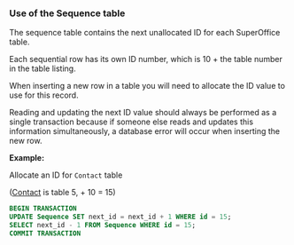 <!-- markdownlint-disable-file MD041 -->
### Use of the Sequence table

The sequence table contains the next unallocated ID for each SuperOffice table.

Each sequential row has its own ID number, which is 10 + the table number in the table listing.

When inserting a new row in a table you will need to allocate the ID value to use for this record.

Reading and updating the next ID value should always be performed as a single transaction because if someone else reads and updates this information simultaneously, a database error will occur when inserting the new row.

**Example:**

Allocate an ID for `Contact` table

([Contact][1] is table 5, + 10 = 15)

```sql
BEGIN TRANSACTION
UPDATE Sequence SET next_id = next_id + 1 WHERE id = 15;
SELECT next_id - 1 FROM Sequence WHERE id = 15;
COMMIT TRANSACTION
```

<!-- Referenced links -->
[1]: ../contact.md
